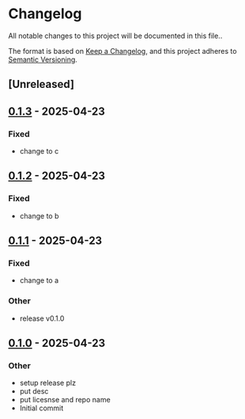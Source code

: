 # Changelog

All notable changes to this project will be documented in this file..

The format is based on [Keep a Changelog](https://keepachangelog.com/en/1.0.0/),
and this project adheres to [Semantic Versioning](https://semver.org/spec/v2.0.0.html).

## [Unreleased]

## [0.1.3](https://github.com/yinkaolotin/olotin1/compare/v0.1.2...v0.1.3) - 2025-04-23

### Fixed

- change to c

## [0.1.2](https://github.com/yinkaolotin/olotin1/compare/v0.1.1...v0.1.2) - 2025-04-23

### Fixed

- change to b

## [0.1.1](https://github.com/yinkaolotin/olotin1/compare/v0.1.0...v0.1.1) - 2025-04-23

### Fixed

- change to a

### Other

- release v0.1.0

## [0.1.0](https://github.com/yinkaolotin/olotin1/releases/tag/v0.1.0) - 2025-04-23

### Other

- setup release plz
- put desc
- put licesnse and repo name
- Initial commit
